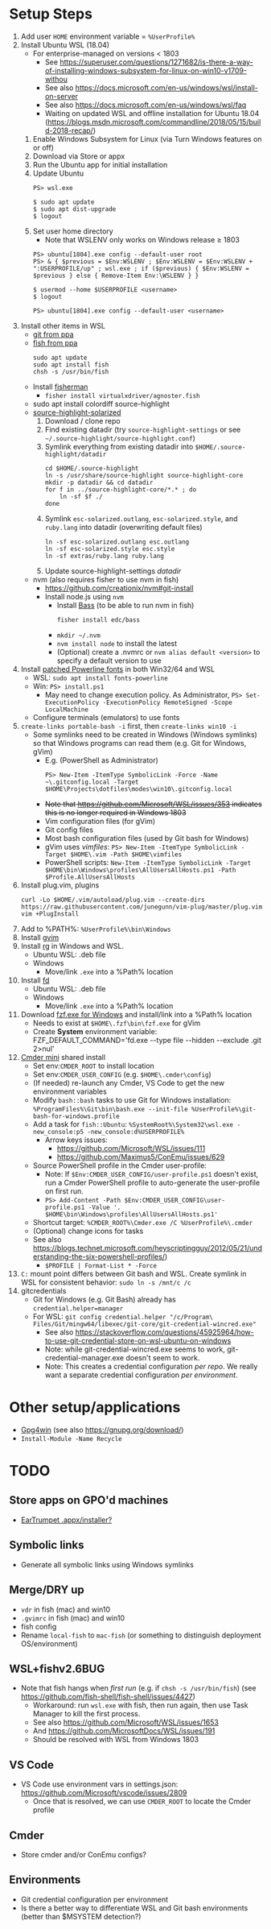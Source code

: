 # Setup Steps
1. Add user `HOME` environment variable = `%UserProfile%`
1. Install Ubuntu WSL (18.04)
	* For enterprise-managed on versions < 1803
		* See https://superuser.com/questions/1271682/is-there-a-way-of-installing-windows-subsystem-for-linux-on-win10-v1709-withou
		* See also https://docs.microsoft.com/en-us/windows/wsl/install-on-server
		* See also https://docs.microsoft.com/en-us/windows/wsl/faq
		* Waiting on updated WSL and offline installation for Ubuntu 18.04 (https://blogs.msdn.microsoft.com/commandline/2018/05/15/build-2018-recap/)
	1. Enable Windows Subsystem for Linux (via Turn Windows features on or off)
	1. Download via Store or appx
	1. Run the Ubuntu app for initial installation
	1. Update Ubuntu
		```
		PS> wsl.exe

		$ sudo apt update
		$ sudo apt dist-upgrade
		$ logout
		```
	1. Set user home directory
		* Note that WSLENV only works on Windows release ≥ 1803
		```
		PS> ubuntu[1804].exe config --default-user root
		PS> & { $previous = $Env:WSLENV ; $Env:WSLENV = $Env:WSLENV + ":USERPROFILE/up" ; wsl.exe ; if ($previous) { $Env:WSLENV = $previous } else { Remove-Item Env:\WSLENV } }

		$ usermod --home $USERPROFILE <username>
		$ logout

		PS> ubuntu[1804].exe config --default-user <username>
		```
1. Install other items in WSL
	* [git from ppa](https://launchpad.net/~git-core/+archive/ubuntu/ppa)
	* [fish from ppa](https://launchpad.net/~fish-shell/+archive/ubuntu/release-2)
		```
		sudo apt update
		sudo apt install fish
		chsh -s /usr/bin/fish
		```
	* Install [fisherman](https://github.com/fisherman/fisherman)
		* `fisher install virtualxdriver/agnoster.fish`
	* sudo apt install colordiff source-highlight
	* [source-highlight-solarized](https://github.com/jrunning/source-highlight-solarized)
		1. Download / clone repo
		1. Find existing datadir (try `source-highlight-settings` or see `~/.source-highlight/source-highlight.conf`)
		1. Symlink everything from existing datadir into `$HOME/.source-highlight/datadir`
			```
			cd $HOME/.source-highlight
			ln -s /usr/share/source-highlight source-highlight-core
			mkdir -p datadir && cd datadir
			for f in ../source-highlight-core/*.* ; do
				ln -sf $f ./
			done
			```
		1. Symlink `esc-solarized.outlang`, `esc-solarized.style`, and `ruby.lang` into datadir (overwriting default files)
			```
			ln -sf esc-solarized.outlang esc.outlang
			ln -sf esc-solarized.style esc.style
			ln -sf extras/ruby.lang ruby.lang
			```
		1. Update source-highlight-settings _datadir_
	* nvm (also requires fisher to use nvm in fish)
		* https://github.com/creationix/nvm#git-install
		* Install node.js using `nvm`
			* Install [Bass](https://github.com/edc/bass) (to be able to run nvm in fish)
				```
				fisher install edc/bass
				```
			* `mkdir ~/.nvm`
			* `nvm install node` to install the latest
			* (Optional) create a .nvmrc or `nvm alias default <version>` to specify a default version to use
1. Install [patched Powerline fonts](https://github.com/powerline/fonts) in both Win32/64 and WSL
	* WSL: `sudo apt install fonts-powerline`
	* Win: `PS> install.ps1`
		* May need to change execution policy. As Administrator, `PS> Set-ExecutionPolicy -ExecutionPolicy RemoteSigned -Scope LocalMachine`
	* Configure terminals (emulators) to use fonts
1. `create-links portable-bash -i` first, then `create-links win10 -i`
	* Some symlinks need to be created in Windows (Windows symlinks) so that Windows programs can read them (e.g. Git for Windows, gVim)
		* E.g. (PowerShell as Administrator)
			```
			PS> New-Item -ItemType SymbolicLink -Force -Name ~\.gitconfig.local -Target $HOME\Projects\dotfiles\modes\win10\.gitconfig.local
			```
		* ~~Note that https://github.com/Microsoft/WSL/issues/353 indicates this is no longer required in Windows 1803~~
		* Vim configuration files (for gVim)
		* Git config files
		* Most bash configuration files (used by Git bash for Windows)
		* gVim uses *vimfiles*: `PS> New-Item -ItemType SymbolicLink -Target $HOME\.vim -Path $HOME\vimfiles`
		* PowerShell scripts: `New-Item -ItemType SymbolicLink -Target $HOME\bin\Windows\profiles\AllUsersAllHosts.ps1 -Path $Profile.AllUsersAllHosts`
1. Install plug.vim, plugins
	```
	curl -Lo $HOME/.vim/autoload/plug.vim --create-dirs https://raw.githubusercontent.com/junegunn/vim-plug/master/plug.vim
	vim +PlugInstall
	```
1. Add to %PATH%: `%UserProfile%\bin\Windows`
1. Install [gvim](https://www.vim.org/download.php#pc)
1. Install [rg](https://github.com/BurntSushi/ripgrep#installation) in Windows and WSL.
	* Ubuntu WSL: .deb file
	* Windows
		* Move/link `.exe` into a %Path% location
1. Install [fd](https://github.com/sharkdp/fd/releases)
	* Ubuntu WSL: .deb file
	* Windows
		* Move/link `.exe` into a %Path% location
1. Download [fzf.exe for Windows](https://github.com/junegunn/fzf-bin/releases) and install/link into a %Path% location
	* Needs to exist at `$HOME\.fzf\bin\fzf.exe` for gVim
	* Create **System** environment variable: FZF_DEFAULT_COMMAND='fd.exe --type file --hidden --exclude .git 2>nul'
1. [Cmder mini](https://github.com/cmderdev/cmder/releases) shared install
	* Set env:`CMDER_ROOT` to install location
	* Set env:`CMDER_USER_CONFIG` (e.g. `$HOME\.cmder\config`)
	* (If needed) re-launch any Cmder, VS Code to get the new environment variables
	* Modify `bash::bash` tasks to use Git for Windows installation: `%ProgramFiles%\Git\bin\bash.exe --init-file %UserProfile%\git-bash-for-windows.profile`
	* Add a task for `fish::Ubuntu`: `%SystemRoot%\System32\wsl.exe -new_console:p5 -new_console:d%USERPROFILE%`
		* Arrow keys issues:
			* https://github.com/Microsoft/WSL/issues/111
			* https://github.com/Maximus5/ConEmu/issues/629
	* Source PowerShell profile in the Cmder user-profile:
		* Note: If `$Env:CMDER_USER_CONFIG/user-profile.ps1` doesn't exist, run a Cmder PowerShell profile to auto-generate the user-profile on first run.
		* `PS> Add-Content -Path $Env:CMDER_USER_CONFIG\user-profile.ps1 -Value '. $HOME\bin\Windows\profiles\AllUsersAllHosts.ps1'`
	* Shortcut target: `%CMDER_ROOT%\Cmder.exe /C %UserProfile%\.cmder`
	* (Optional) change icons for tasks
	* See also https://blogs.technet.microsoft.com/heyscriptingguy/2012/05/21/understanding-the-six-powershell-profiles/)
		* `$PROFILE | Format-List * -Force`
1. `C:` mount point differs between Git bash and WSL. Create symlink in WSL for consistent behavior: `sudo ln -s /mnt/c /c`
1. gitcredentials
	* Git for Windows (e.g. Git Bash) already has `credential.helper=manager`
	* For WSL: `git config credential.helper "/c/Program\ Files/Git/mingw64/libexec/git-core/git-credential-wincred.exe"`
		* See also https://stackoverflow.com/questions/45925964/how-to-use-git-credential-store-on-wsl-ubuntu-on-windows
		* Note: while git-credential-wincred.exe seems to work, git-credential-manager.exe doesn't seem to work.
		* Note: This creates a credential configuration *per repo*. We really want a separate credential configuration *per environment*.

# Other setup/applications
* [Gpg4win](https://gpg4win.org/thanks-for-download.html) (see also https://gnupg.org/download/)
* `Install-Module -Name Recycle`

# TODO

## Store apps on GPO'd machines
* [EarTrumpet .appx/installer?](https://github.com/File-New-Project/EarTrumpet/issues/204)

## Symbolic links
* Generate all symbolic links using Windows symlinks

## Merge/DRY up
* `vdr` in fish (mac) and win10
* `.gvimrc` in fish (mac) and win10
* fish config
* Rename `local-fish` to `mac-fish` (or something to distinguish deployment OS/environment)

## WSL+fishv2.6BUG
* Note that fish hangs when *first run* (e.g. if `chsh -s /usr/bin/fish`) (see https://github.com/fish-shell/fish-shell/issues/4427)
	* Workaround: run `wsl.exe` with fish, then run again, then use Task Manager to kill the first process.
	* See also https://github.com/Microsoft/WSL/issues/1653
	* And https://github.com/MicrosoftDocs/WSL/issues/191
	* Should be resolved with WSL from Windows 1803

## VS Code
* VS Code use environment vars in settings.json: https://github.com/Microsoft/vscode/issues/2809
	* Once that is resolved, we can use `CMDER_ROOT` to locate the Cmder profile

## Cmder
* Store cmder and/or ConEmu configs?

## Environments
* Git credential configuration per environment
* Is there a better way to differentiate WSL and Git bash environments (better than $MSYSTEM detection?)
